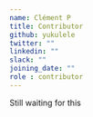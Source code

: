 ```yaml
---
name: Clément P
title: Contributor
github: yukulele
twitter: ""
linkedin: ""
slack: ""
joining_date: ""
role : contributor
---
```


Still waiting for this
